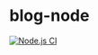 # blog-node

[![Node.js CI](https://github.com/anthony-fdez/blog-node/actions/workflows/node.js.yml/badge.svg?branch=main)](https://github.com/anthony-fdez/blog-node/actions/workflows/node.js.yml)
